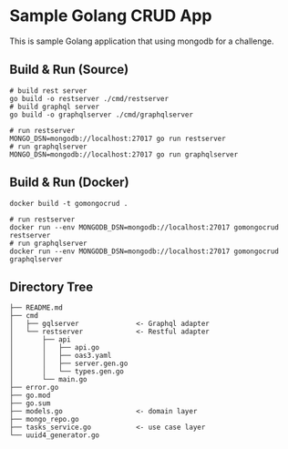 # Sample Golang CRUD App

This is sample Golang application that using mongodb for a challenge.

## Build & Run (Source)

```
# build rest server
go build -o restserver ./cmd/restserver
# build graphql server
go build -o graphqlserver ./cmd/graphqlserver

# run restserver
MONGO_DSN=mongodb://localhost:27017 go run restserver
# run graphqlserver
MONGO_DSN=mongodb://localhost:27017 go run graphqlserver
```

## Build & Run (Docker)

```
docker build -t gomongocrud .

# run restserver
docker run --env MONGODB_DSN=mongodb://localhost:27017 gomongocrud restserver
# run graphqlserver
docker run --env MONGODB_DSN=mongodb://localhost:27017 gomongocrud graphqlserver
```

## Directory Tree

```
├── README.md
├── cmd
│   ├── gqlserver              <- Graphql adapter
│   └── restserver             <- Restful adapter
│       ├── api
│       │   ├── api.go
│       │   ├── oas3.yaml
│       │   ├── server.gen.go
│       │   └── types.gen.go
│       └── main.go
├── error.go
├── go.mod
├── go.sum
├── models.go                  <- domain layer
├── mongo_repo.go
├── tasks_service.go           <- use case layer
└── uuid4_generator.go
```
